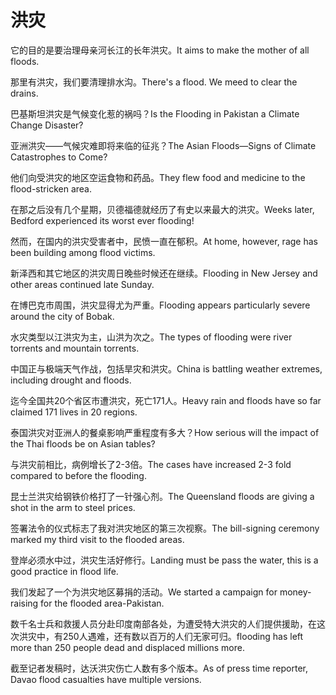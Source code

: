 # 洪灾

<p><span class="chinese">它的目的是要治理母亲河长江的长年洪灾。</span><span class="english">It aims to make the mother of all floods.</span></p>

<p><span class="chinese">那里有洪灾，我们要清理排水沟。</span><span class="english">There's a flood. We meed to clear the drains.</span></p>

<p><span class="chinese">巴基斯坦洪灾是气候变化惹的祸吗？</span><span class="english">Is the Flooding in Pakistan a Climate Change Disaster?</span></p>

<p><span class="chinese">亚洲洪灾——气候灾难即将来临的征兆？</span><span class="english">The Asian Floods—Signs of Climate Catastrophes to Come?</span></p>

<p><span class="chinese">他们向受洪灾的地区空运食物和药品。</span><span class="english">They flew food and medicine to the flood-stricken area.</span></p>

<p><span class="chinese">在那之后没有几个星期，贝德福德就经历了有史以来最大的洪灾。</span><span class="english">Weeks later, Bedford experienced its worst ever flooding!</span></p>

<p><span class="chinese">然而，在国内的洪灾受害者中，民愤一直在郁积。</span><span class="english">At home, however, rage has been building among flood victims.</span></p>

<p><span class="chinese">新泽西和其它地区的洪灾周日晚些时候还在继续。</span><span class="english">Flooding in New Jersey and other areas continued late Sunday.</span></p>

<p><span class="chinese">在博巴克市周围，洪灾显得尤为严重。</span><span class="english">Flooding appears particularly severe around the city of Bobak.</span></p>

<p><span class="chinese">水灾类型以江洪灾为主，山洪为次之。</span><span class="english">The types of flooding were river torrents and mountain torrents.</span></p>

<p><span class="chinese">中国正与极端天气作战，包括旱灾和洪灾。</span><span class="english">China is battling weather extremes, including drought and floods.</span></p>

<p><span class="chinese">迄今全国共20个省区市遭洪灾，死亡171人。</span><span class="english">Heavy rain and floods have so far claimed 171 lives in 20 regions.</span></p>

<p><span class="chinese">泰国洪灾对亚洲人的餐桌影响严重程度有多大？</span><span class="english">How serious will the impact of the Thai floods be on Asian tables?</span></p>

<p><span class="chinese">与洪灾前相比，病例增长了2-3倍。</span><span class="english">The cases have increased 2-3 fold compared to before the flooding.</span></p>

<p><span class="chinese">昆士兰洪灾给钢铁价格打了一针强心剂。</span><span class="english">The Queensland floods are giving a shot in the arm to steel prices.</span></p>

<p><span class="chinese">签署法令的仪式标志了我对洪灾地区的第三次视察。</span><span class="english">The bill-signing ceremony marked my third visit to the flooded areas.</span></p>

<p><span class="chinese">登岸必须水中过，洪灾生活好修行。</span><span class="english">Landing must be pass the water, this is a good practice in flood life.</span></p>

<p><span class="chinese">我们发起了一个为洪灾地区募捐的活动。</span><span class="english">We started a campaign for money-raising for the flooded area-Pakistan.</span></p>

<p><span class="chinese">数千名士兵和救援人员分赴印度南部各处，为遭受特大洪灾的人们提供援助，在这次洪灾中，有250人遇难，还有数以百万的人们无家可归。</span><span class="english">flooding has left more than 250 people dead and displaced millions more.</span></p>

<p><span class="chinese">截至记者发稿时，达沃洪灾伤亡人数有多个版本。</span><span class="english">As of press time reporter, Davao flood casualties have multiple versions.</span></p>

